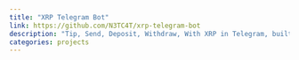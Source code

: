 ```yaml
---
title: "XRP Telegram Bot"
link: https://github.com/N3TC4T/xrp-telegram-bot
description: "Tip, Send, Deposit, Withdraw, With XRP in Telegram, built in Nodejs"
categories: projects
---
```

